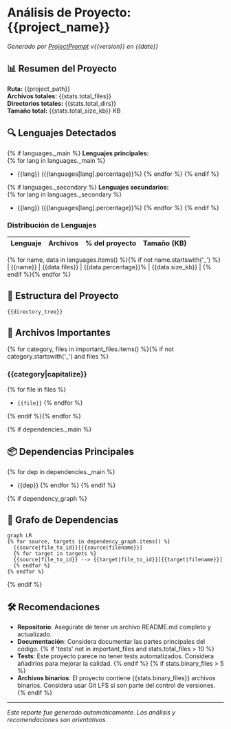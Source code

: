 # Análisis de Proyecto: {{project_name}}

*Generado por [ProjectPrompt](https://github.com/Dixter999/project-prompt) v{{version}} en {{date}}*

## 📊 Resumen del Proyecto

**Ruta:** {{project_path}}  
**Archivos totales:** {{stats.total_files}}  
**Directorios totales:** {{stats.total_dirs}}  
**Tamaño total:** {{stats.total_size_kb}} KB

## 🔍 Lenguajes Detectados

{% if languages._main %}
**Lenguajes principales:**  
{% for lang in languages._main %}
- {{lang}} ({{languages[lang].percentage}}%)
{% endfor %}
{% endif %}

{% if languages._secondary %}
**Lenguajes secundarios:**  
{% for lang in languages._secondary %}
- {{lang}} ({{languages[lang].percentage}}%)
{% endfor %}
{% endif %}

### Distribución de Lenguajes

| Lenguaje | Archivos | % del proyecto | Tamaño (KB) |
|----------|----------|--------------|------------|
{% for name, data in languages.items() %}{% if not name.startswith('_') %}
| {{name}} | {{data.files}} | {{data.percentage}}% | {{data.size_kb}} |
{% endif %}{% endfor %}

## 📁 Estructura del Proyecto

```
{{directory_tree}}
```

## 📌 Archivos Importantes

{% for category, files in important_files.items() %}{% if not category.startswith('_') and files %}
### {{category|capitalize}}
{% for file in files %}
- `{{file}}`
{% endfor %}

{% endif %}{% endfor %}

{% if dependencies._main %}
## 📦 Dependencias Principales

{% for dep in dependencies._main %}
- {{dep}}
{% endfor %}
{% endif %}

{% if dependency_graph %}
## 🔄 Grafo de Dependencias

```mermaid
graph LR
{% for source, targets in dependency_graph.items() %}
  {{source|file_to_id}}[{{source|filename}}]
  {% for target in targets %}
  {{source|file_to_id}} --> {{target|file_to_id}}[{{target|filename}}]
  {% endfor %}
{% endfor %}
```
{% endif %}

## 🛠️ Recomendaciones

- **Repositorio**: Asegúrate de tener un archivo README.md completo y actualizado.
- **Documentación**: Considera documentar las partes principales del código.
{% if 'tests' not in important_files and stats.total_files > 10 %}
- **Tests**: Este proyecto parece no tener tests automatizados. Considera añadirlos para mejorar la calidad.
{% endif %}
{% if stats.binary_files > 5 %}
- **Archivos binarios**: El proyecto contiene {{stats.binary_files}} archivos binarios. Considera usar Git LFS si son parte del control de versiones.
{% endif %}

---

*Este reporte fue generado automáticamente. Los análisis y recomendaciones son orientativos.*
